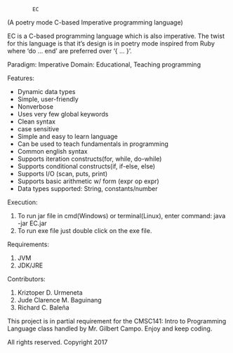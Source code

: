 			EC
(A poetry mode C-based Imperative programming language)


EC is a C-based programming language which is also imperative. The twist for this language is that it’s design is in poetry mode inspired from Ruby where ‘do ... end’ are preferred over ‘{ … }’.

Paradigm: Imperative
Domain: Educational, Teaching programming

Features:
- Dynamic data types
- Simple, user-friendly
- Nonverbose
- Uses very few global keywords
- Clean syntax
- case sensitive
- Simple and easy to learn language
- Can be used to teach fundamentals in programming
- Common english syntax
- Supports iteration constructs(for, while, do-while)
- Supports conditional constructs(if, if-else, else)
- Supports I/O (scan, puts, print)
- Supports basic arithmetic w/ form (expr op expr)
- Data types supported: String, constants/number

Execution:
1. To run jar file in cmd(Windows) or terminal(Linux), enter command: java -jar EC.jar
2. To run exe file just double click on the exe file.

Requirements:
1. JVM
2. JDK/JRE

Contributors:
1. Kriztoper D. Urmeneta
2. Jude Clarence M. Baguinang
3. Richard C. Baleña

This project is in partial requirement for the CMSC141: Intro to Programming Language class handled by Mr. Gilbert Campo. Enjoy and keep coding.

All rights reserved.
Copyright 2017
